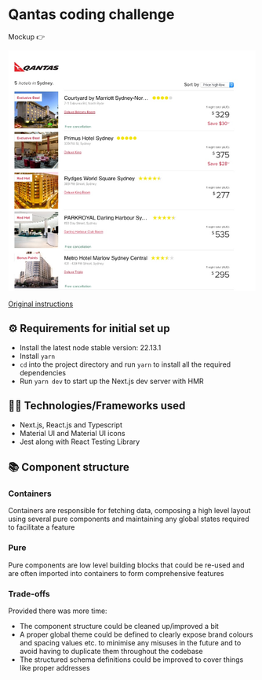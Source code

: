 # Qantas coding challenge

Mockup 👉

![Mockup](/page-mock.jpg)

[Original instructions](/instructions.md)

## ⚙️ Requirements for initial set up

- Install the latest node stable version: 22.13.1
- Install `yarn`
- `cd` into the project directory and run `yarn` to install all the required dependencies
- Run `yarn dev` to start up the Next.js dev server with HMR

## 👨‍💻 Technologies/Frameworks used

- Next.js, React.js and Typescript
- Material UI and Material UI icons
- Jest along with React Testing Library

## 📚 Component structure

### Containers

Containers are responsible for fetching data, composing a high level layout using several pure components and maintaining any global states required to facilitate a feature

### Pure

Pure components are low level building blocks that could be re-used and are often imported into containers to form comprehensive features

### Trade-offs

Provided there was more time:

- The component structure could be cleaned up/improved a bit
- A proper global theme could be defined to clearly expose brand colours and spacing values etc. to minimise any misuses in the future and to avoid having to duplicate them throughout the codebase
- The structured schema definitions could be improved to cover things like proper addresses
